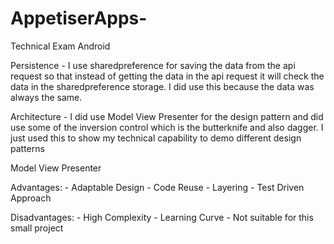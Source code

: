 # AppetiserApps-
Technical Exam Android

Persistence - I use sharedpreference for saving the data from the api request so that instead of getting the data in the api request it will check the 
data in the sharedpreference storage. I did use this because the data was always the same.

Architecture - I did use Model View Presenter for the design pattern and did use some of the inversion control which is the butterknife and also dagger. I just used this to show my technical capability to demo different design patterns


Model View Presenter

Advantages:	
			- Adaptable Design
			- Code Reuse
			- Layering
			- Test Driven Approach

Disadvantages:
			- High Complexity
			- Learning Curve
			- Not suitable for this small project